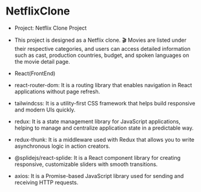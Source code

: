 # NetflixClone
- Project: Netflix Clone Project 

- This project is designed as a Netflix clone. 🎬 Movies are listed under their respective categories, and users can access detailed information such as cast, production countries, budget, and spoken languages on the movie detail page.


- React(FrontEnd)
-  react-router-dom: It is a routing library that enables navigation in React applications without page refresh.
- tailwindcss: It is a utility-first CSS framework that helps build responsive and modern UIs quickly. 
- redux: It is a state management library for JavaScript applications, helping to manage and centralize application state in a predictable way.
- redux-thunk: It is a middleware used with Redux that allows you to write asynchronous logic in action creators.
- @splidejs/react-splide: It is a React component library for creating responsive, customizable sliders with smooth transitions.
- axios: It is a Promise-based JavaScript library used for sending and receiving HTTP requests.
